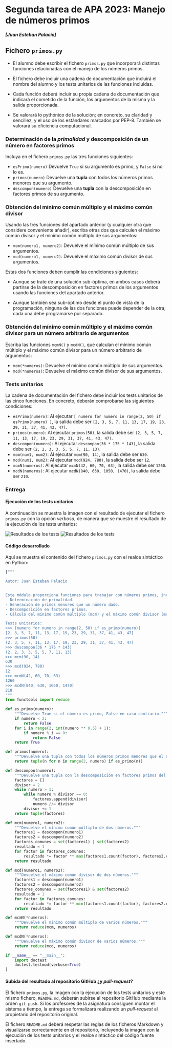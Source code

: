 # Segunda tarea de APA 2023: Manejo de números primos


_**[Juan Esteban Palacio]**_

## Fichero `primos.py`

- El alumno debe escribir el fichero `primos.py` que incorporará distintas funciones relacionadas con el manejo
  de los números primos.

- El fichero debe incluir una cadena de documentación que incluirá el nombre del alumno y los tests unitarios
  de las funciones incluidas.

- Cada función deberá incluir su propia cadena de documentación que indicará el cometido de la función, los
  argumentos de la misma y la salida proporcionada.

- Se valorará lo pythónico de la solución; en concreto, su claridad y sencillez, y el uso de los estándares marcados
  por PEP-8. También se valorará su eficiencia computacional.

### Determinación de la *primalidad* y descomposición de un número en factores primos

Incluya en el fichero `primos.py` las tres funciones siguientes:

- `esPrimo(numero)`   Devuelve `True` si su argumento es primo, y `False` si no lo es.
- `primos(numero)`    Devuelve una **tupla** con todos los números primos menores que su argumento.
- `descompon(numero)` Devuelve una **tupla** con la descomposición en factores primos de su argumento.

### Obtención del mínimo común múltiplo y el máximo común divisor

Usando las tres funciones del apartado anterior (y cualquier otra que considere conveniente añadir), escriba otras
dos que calculen el máximo común divisor y el mínimo común múltiplo de sus argumentos:

- `mcm(numero1, numero2)`:  Devuelve el mínimo común múltiplo de sus argumentos.
- `mcd(numero1, numero2)`:  Devuelve el máximo común divisor de sus argumentos.

Estas dos funciones deben cumplir las condiciones siguientes:

- Aunque se trate de una solución sub-óptima, en ambos casos deberá partirse de la descomposición en factores
  primos de los argumentos usando las funciones del apartado anterior.

- Aunque también sea sub-óptimo desde el punto de vista de la programación, ninguna de las dos funciones puede
depender de la otra; cada una debe programarse por separado.

### Obtención del mínimo común múltiplo y el máximo común divisor para un número arbitrario de argumentos

Escriba las funciones `mcmN()` y `mcdN()`, que calculan el mínimo común múltiplo y el máximo común divisor para un
número arbitrario de argumentos:

- `mcm(*numeros)`:  Devuelve el mínimo común múltiplo de sus argumentos.
- `mcd(*numeros)`:  Devuelve el máximo común divisor de sus argumentos.

### Tests unitarios

La cadena de documentación del fichero debe incluir los tests unitarios de las cinco funciones. En concreto, deberán
comprobarse las siguientes condiciones:

- `esPrimo(numero)`:  Al ejecutar `[ numero for numero in range(2, 50) if esPrimo(numero) ]`, la salida debe ser
                      `[2, 3, 5, 7, 11, 13, 17, 19, 23, 29, 31, 37, 41, 43, 47]`.
- `primos(numero)`: Al ejecutar `primos(50)`, la salida debe ser `(2, 3, 5, 7, 11, 13, 17, 19, 23, 29, 31, 37, 41, 43, 47)`.
- `descompon(numero)`: Al ejecutar `descompon(36 * 175 * 143)`, la salida debe ser `(2, 2, 3, 3, 5, 5, 7, 11, 13)`.
- `mcm(num1, num2)`: Al ejecutar `mcm(90, 14)`, la salida debe ser `630`.
- `mcd(num1, num2)`: Al ejecutar `mcd(924, 780)`, la salida debe ser `12`.
- `mcmN(numeros)`: Al ejecutar `mcmN(42, 60, 70, 63)`, la salida debe ser `1260`.
- `mcdN(numeros)`: Al ejecutar `mcdN(840, 630, 1050, 1470)`, la salida debe ser `210`.

### Entrega

#### Ejecución de los tests unitarios

A continuación se muestra la imagen con el resultado de ejecutar el fichero `primos.py` con la opción *verbosa*, de manera que se muestre el resultado de la ejecución de los tests unitarios:

![Resultados de los tests](Pruebas_P2_1.png)
![Resultados de los tests](Pruebas_P2_2.png)


#### Código desarrollado

Aquí se muestra el contenido del fichero `primos.py` con el realce sintáctico en Python:

```python
["""

Autor: Juan Esteban Palacio 


Este módulo proporciona funciones para trabajar con números primos, incluyendo:
- Determinación de primalidad.
- Generación de primos menores que un número dado.
- Descomposición en factores primos.
- Cálculo del mínimo común múltiplo (mcm) y el máximo común divisor (mcd).

Tests unitarios:
>>> [numero for numero in range(2, 50) if es_primo(numero)]
[2, 3, 5, 7, 11, 13, 17, 19, 23, 29, 31, 37, 41, 43, 47]
>>> primos(50)
(2, 3, 5, 7, 11, 13, 17, 19, 23, 29, 31, 37, 41, 43, 47)
>>> descompon(36 * 175 * 143)
(2, 2, 3, 3, 5, 5, 7, 11, 13)
>>> mcm(90, 14)
630
>>> mcd(924, 780)
12
>>> mcmN(42, 60, 70, 63)
1260
>>> mcdN(840, 630, 1050, 1470)
210
"""
from functools import reduce

def es_primo(numero):
    """Devuelve True si el número es primo, False en caso contrario."""
    if numero < 2:
        return False
    for i in range(2, int(numero ** 0.5) + 1):
        if numero % i == 0:
            return False
    return True

def primos(numero):
    """Devuelve una tupla con todos los números primos menores que el argumento."""
    return tuple(n for n in range(2, numero) if es_primo(n))

def descompon(numero):
    """Devuelve una tupla con la descomposición en factores primos del argumento."""
    factores = []
    divisor = 2
    while numero > 1:
        while numero % divisor == 0:
            factores.append(divisor)
            numero //= divisor
        divisor += 1
    return tuple(factores)

def mcm(numero1, numero2):
    """Devuelve el mínimo común múltiplo de dos números."""
    factores1 = descompon(numero1)
    factores2 = descompon(numero2)
    factores_comunes = set(factores1) | set(factores2)
    resultado = 1
    for factor in factores_comunes:
        resultado *= factor ** max(factores1.count(factor), factores2.count(factor))
    return resultado

def mcd(numero1, numero2):
    """Devuelve el máximo común divisor de dos números."""
    factores1 = descompon(numero1)
    factores2 = descompon(numero2)
    factores_comunes = set(factores1) & set(factores2)
    resultado = 1
    for factor in factores_comunes:
        resultado *= factor ** min(factores1.count(factor), factores2.count(factor))
    return resultado

def mcmN(*numeros):
    """Devuelve el mínimo común múltiplo de varios números."""
    return reduce(mcm, numeros)

def mcdN(*numeros):
    """Devuelve el máximo común divisor de varios números."""
    return reduce(mcd, numeros)

if __name__ == "__main__":
    import doctest
    doctest.testmod(verbose=True)
]
```

#### Subida del resultado al repositorio GitHub ¿y *pull-request*?

El fichero `primos.py`, la imagen con la ejecución de los tests unitarios y este mismo fichero, `README.md`, deberán
subirse al repositorio GitHub mediante la orden `git push`. Si los profesores de la asignatura consiguen montar el
sistema a tiempo, la entrega se formalizará realizando un *pull-request* al propietario del repositorio original.

El fichero `README.md` deberá respetar las reglas de los ficheros Markdown y visualizarse correctamente en el repositorio,
incluyendo la imagen con la ejecución de los tests unitarios y el realce sintáctico del código fuente insertado.

